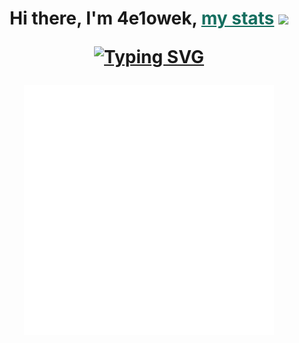 <h1 align="center">Hi there, I'm 4e1owek, <a style="color: #146e5f; text-decoration: underline;" href="">my stats</a>
<img src="https://github.com/blackcater/blackcater/raw/main/images/Hi.gif" height="32"/>
  <br>
  
  [![Typing SVG](https://readme-typing-svg.herokuapp.com?color=%2336BCF7&lines=Just+a+man+from+Russia)](https://git.io/typing-svg)
  <br>
</h1>
<div align="center">
<img src="example.svg" width="400" height="400" alt="css-in-readme">
</div>
